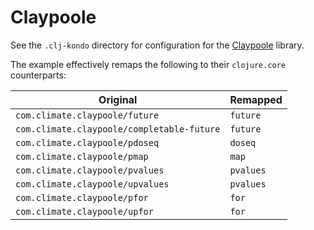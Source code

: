 # Claypoole

See the `.clj-kondo` directory for configuration for the [Claypoole](https://github.com/TheClimateCorporation/claypoole) library.

The example effectively remaps the following to their `clojure.core` counterparts:



| Original                                   | Remapped  |
|--------------------------------------------|-----------|
| `com.climate.claypoole/future`             | `future`  |
| `com.climate.claypoole/completable-future` | `future`  |
| `com.climate.claypoole/pdoseq`             | `doseq`   |
| `com.climate.claypoole/pmap`               | `map`     |
| `com.climate.claypoole/pvalues`            | `pvalues` |
| `com.climate.claypoole/upvalues`           | `pvalues` |
| `com.climate.claypoole/pfor`               | `for`     |
| `com.climate.claypoole/upfor`              | `for`     |
